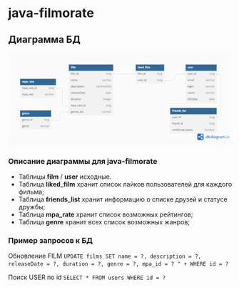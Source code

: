 # java-filmorate

## Диаграмма БД

![](diagram.png)

### Описание диаграммы для java-filmorate

- Таблицы **film** / **user** исходные.
- Таблица **liked_film** хранит список лайков пользователей для каждого фильма;
- Таблица **friends_list** хранит информацию о списке друзей и статусе дружбы;
- Таблица **mpa_rate** хранит список возможных рейтингов;
- Таблица **genre** хранит всех список возможных жанров;

### Пример запросов к БД
Обновление FILM 
`UPDATE films SET name = ?, description = ?, releaseDate = ?, duration = ?, genre = ?, mpa_id = ? " +
WHERE id = ?`

Поиск USER по id
`SELECT * FROM users WHERE id = ?`